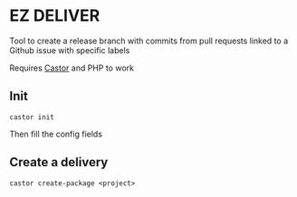 # EZ DELIVER

Tool to create a release branch with commits from pull requests linked to a Github issue with specific labels

Requires [Castor](https://castor.jolicode.com/) and PHP to work

## Init

```
castor init
```

Then fill the config fields

## Create a delivery

```
castor create-package <project>
```